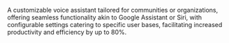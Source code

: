 A customizable voice assistant tailored for communities or organizations, offering seamless 
functionality akin to Google Assistant or Siri, with configurable settings catering to specific user 
bases, facilitating increased productivity and efficiency by up to 80%.

